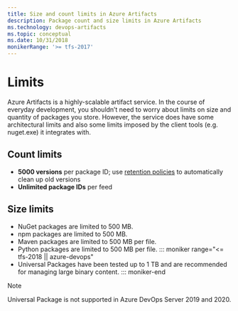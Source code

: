 ```yaml
---
title: Size and count limits in Azure Artifacts
description: Package count and size limits in Azure Artifacts 
ms.technology: devops-artifacts
ms.topic: conceptual
ms.date: 10/31/2018
monikerRange: '>= tfs-2017'
---
```


# Limits

Azure Artifacts is a highly-scalable artifact service. In the course of everyday development, you shouldn’t need to worry about limits on size and quantity of packages you store. However, the service does have some architectural limits and also some limits imposed by the client tools (e.g. nuget.exe) it integrates with.

## Count limits

* **5000 versions** per package ID; use [retention policies](../how-to/delete-and-recover-packages.md#automatically-delete-old-package-versions-with-retention-policies) to automatically clean up old versions
* **Unlimited package IDs** per feed
 

## Size limits

* NuGet packages are limited to 500 MB.
* npm packages are limited to 500 MB.
* Maven packages are limited to 500 MB per file.
* Python packages are limited to 500 MB per file.
::: moniker range="<= tfs-2018 || azure-devops"
* Universal Packages have been tested up to 1 TB and are recommended for managing large binary content.
::: moniker-end

> [!NOTE]
> Universal Package is not supported in Azure DevOps Server 2019 and 2020. 
